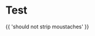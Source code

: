 # Test

{{ 'should not strip moustaches' }}

<script setu lang="ts">
console.log('should be logged')
</script>
